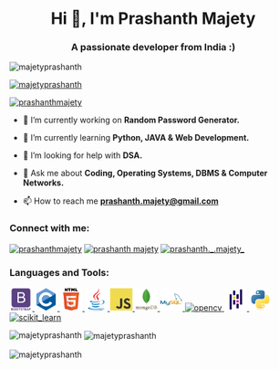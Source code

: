 <h1 align="center">Hi 👋, I'm Prashanth Majety</h1>
<h3 align="center">A passionate developer from India :)</h3>

<p align="left"> <img src="https://komarev.com/ghpvc/?username=majetyprashanth&label=Profile%20views&color=0e75b6&style=flat" alt="majetyprashanth" /> </p>

<p align="left"> <a href="https://github.com/ryo-ma/github-profile-trophy"><img src="https://github-profile-trophy.vercel.app/?username=majetyprashanth" alt="majetyprashanth" /></a> </p>

<p align="left"> <a href="https://twitter.com/prashanthmajety" target="blank"><img src="https://img.shields.io/twitter/follow/prashanthmajety?logo=twitter&style=for-the-badge" alt="prashanthmajety" /></a> </p>

- 🔭 I’m currently working on **Random Password Generator.**

- 🌱 I’m currently learning **Python, JAVA & Web Development.**

- 🤝 I’m looking for help with **DSA.**

- 💬 Ask me about **Coding, Operating Systems, DBMS & Computer Networks.**

- 📫 How to reach me **prashanth.majety@gmail.com**

<h3 align="left">Connect with me:</h3>
<p align="left">
<a href="https://twitter.com/prashanthmajety" target="blank"><img align="center" src="https://raw.githubusercontent.com/rahuldkjain/github-profile-readme-generator/master/src/images/icons/Social/twitter.svg" alt="prashanthmajety" height="30" width="40" /></a>
<a href="https://linkedin.com/in/prashanth majety" target="blank"><img align="center" src="https://raw.githubusercontent.com/rahuldkjain/github-profile-readme-generator/master/src/images/icons/Social/linked-in-alt.svg" alt="prashanth majety" height="30" width="40" /></a>
<a href="https://instagram.com/prashanth._.majety_" target="blank"><img align="center" src="https://raw.githubusercontent.com/rahuldkjain/github-profile-readme-generator/master/src/images/icons/Social/instagram.svg" alt="prashanth._.majety_" height="30" width="40" /></a>
</p>

<h3 align="left">Languages and Tools:</h3>
<p align="left"> <a href="https://getbootstrap.com" target="_blank" rel="noreferrer"> <img src="https://raw.githubusercontent.com/devicons/devicon/master/icons/bootstrap/bootstrap-plain-wordmark.svg" alt="bootstrap" width="40" height="40"/> </a> <a href="https://www.cprogramming.com/" target="_blank" rel="noreferrer"> <img src="https://raw.githubusercontent.com/devicons/devicon/master/icons/c/c-original.svg" alt="c" width="40" height="40"/> </a> <a href="https://www.w3.org/html/" target="_blank" rel="noreferrer"> <img src="https://raw.githubusercontent.com/devicons/devicon/master/icons/html5/html5-original-wordmark.svg" alt="html5" width="40" height="40"/> </a> <a href="https://www.java.com" target="_blank" rel="noreferrer"> <img src="https://raw.githubusercontent.com/devicons/devicon/master/icons/java/java-original.svg" alt="java" width="40" height="40"/> </a> <a href="https://developer.mozilla.org/en-US/docs/Web/JavaScript" target="_blank" rel="noreferrer"> <img src="https://raw.githubusercontent.com/devicons/devicon/master/icons/javascript/javascript-original.svg" alt="javascript" width="40" height="40"/> </a> <a href="https://www.mongodb.com/" target="_blank" rel="noreferrer"> <img src="https://raw.githubusercontent.com/devicons/devicon/master/icons/mongodb/mongodb-original-wordmark.svg" alt="mongodb" width="40" height="40"/> </a> <a href="https://www.mysql.com/" target="_blank" rel="noreferrer"> <img src="https://raw.githubusercontent.com/devicons/devicon/master/icons/mysql/mysql-original-wordmark.svg" alt="mysql" width="40" height="40"/> </a> <a href="https://opencv.org/" target="_blank" rel="noreferrer"> <img src="https://www.vectorlogo.zone/logos/opencv/opencv-icon.svg" alt="opencv" width="40" height="40"/> </a> <a href="https://pandas.pydata.org/" target="_blank" rel="noreferrer"> <img src="https://raw.githubusercontent.com/devicons/devicon/2ae2a900d2f041da66e950e4d48052658d850630/icons/pandas/pandas-original.svg" alt="pandas" width="40" height="40"/> </a> <a href="https://www.python.org" target="_blank" rel="noreferrer"> <img src="https://raw.githubusercontent.com/devicons/devicon/master/icons/python/python-original.svg" alt="python" width="40" height="40"/> </a> <a href="https://scikit-learn.org/" target="_blank" rel="noreferrer"> <img src="https://upload.wikimedia.org/wikipedia/commons/0/05/Scikit_learn_logo_small.svg" alt="scikit_learn" width="40" height="40"/> </a> </p>

<p><img align="left" src="https://github-readme-stats.vercel.app/api/top-langs?username=majetyprashanth&show_icons=true&locale=en&layout=compact" alt="majetyprashanth" /></p>

<p>&nbsp;<img align="center" src="https://github-readme-stats.vercel.app/api?username=majetyprashanth&show_icons=true&locale=en" alt="majetyprashanth" /></p>

<p><img align="center" src="https://github-readme-streak-stats.herokuapp.com/?user=majetyprashanth&" alt="majetyprashanth" /></p>
